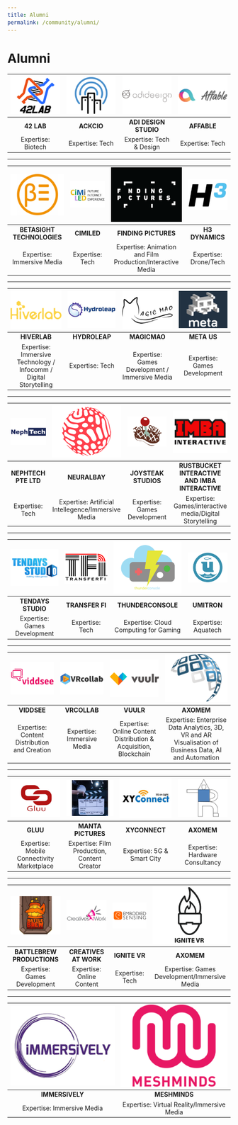 ```yaml
---
title: Alumni
permalink: /community/alumni/
---
```

# Alumni

|[![](/images/alumni/42lab_weblogo.png)](https://42lab.io/)|[![](/images/alumni/Ackio1weblogo.png)](https://www.ackcio.com/)| [![](/images/alumni/adidesignweb.png)](https://adidesigns.asia/) | [![](/images/alumni/affable-logo-with-text2web.png)](https://www.affable.ai/) |
|:-------------:|:-------------:|:-------------:|:-------------:|
|**42 LAB**| **ACKCIO** | **ADI DESIGN STUDIO** | **AFFABLE** |
| Expertise: Biotech | Expertise: Tech | Expertise: Tech & Design | Expertise: Tech |

***

|[![](/images/alumni/betasight_logoweb.png)]()|[![](/images/alumni/cimiledlogoweb.png)]()| [![](/images/alumni/findingpicslogoweb.png)](https://www.finding.pictures/) | [![](/images/alumni/H3dynamicslogo-web.png)](https://www.h3dynamics.com/) |
|:-------------:|:-------------:|:-------------:|:-------------:|
|**BETASIGHT TECHNOLOGIES**| **CIMILED** | **FINDING PICTURES** | **H3 DYNAMICS** |
| Expertise: Immersive Media | Expertise: Tech | Expertise: Animation and Film Production/Interactive Media | Expertise: Drone/Tech |

***

|[![](/images/alumni/hiverlab-logo-2018web.png)](https://www.hiverlab.com/)|[![](/images/alumni/hydroleaplogoweb.png)](https://www.hydroleap.com/)| [![](/images/alumni/magicmao_logoweb.png)](https://www.magicmao.com/) | [![](/images/alumni/baa34982f37b987d031c73a5776f9fd4weblogo.png)](https://www.meta.us/about-us) |
|:-------------:|:-------------:|:-------------:|:-------------:|
|**HIVERLAB**| **HYDROLEAP** | **MAGICMAO** | **META US** |
| Expertise: Immersive Technology / Infocomm / Digital Storytelling | Expertise: Tech | Expertise: Games Development / Immersive Media | Expertise: Games Development |

***

|[![](/images/alumni/mylogonephtech_weblogo.png)](http://www.nephtech.com.sg/)|[![](/images/alumni/NeuralBay_logoweb.png)](https://www.neuralbay.com/)| [![](/images/alumni/joysteak-logoweb.png)](https://joysteak.com/) | [![](/images/alumni/imbalogo-web.png)](http://www.imbainteractive.com/) |
|:-------------:|:-------------:|:-------------:|:-------------:|
|**NEPHTECH PTE LTD**| **NEURALBAY** | **JOYSTEAK STUDIOS** | **RUSTBUCKET INTERACTIVE AND IMBA INTERACTIVE** |
| Expertise: Tech | Expertise: Artificial Intellegence/Immersive Media | Expertise: Games Development | Expertise: Games/interactive media/Digital Storytelling |

***

|[![](/images/alumni/tendaysstudios_web.png)](http://www.10days-studio.com/)|[![](/images/alumni/TFILogo150119weblogo.png)](https://www.transferfi.com/)| [![](/images/alumni/pngthunderconsole_300x230px.png)](https://www.thunderconsole.com/index.html) | [![](/images/alumni/umitronweblogo.png)](https://umitron.com/en/mission.html) |
|:-------------:|:-------------:|:-------------:|:-------------:|
|**TENDAYS STUDIO**| **TRANSFER FI** | **THUNDERCONSOLE** | **UMITRON** |
| Expertise: Games Development | Expertise: Tech | Expertise: Cloud Computing for Gaming | Expertise: Aquatech |

***

|[![](/images/alumni/downloadviddsee_lgoo.png)](https://www.viddsee.com/?locale=en)|[![](/images/alumni/vrcollab-logoweb.png)](https://vrcollab.com/)| [![](/images/alumni/Vuulr_logoweb.png)](https://www.vuulr.com/) | [![](/images/companies/Axomem_300x230_colour.png)](https://axomem.io/) |
|:-------------:|:-------------:|:-------------:|:-------------:|
|**VIDDSEE**| **VRCOLLAB** | **VUULR** | **AXOMEM** | 
| Expertise: Content Distribution and Creation | Expertise: Immersive Media | Expertise: Online Content Distribution & Acquisition, Blockchain | Expertise: Enterprise Data Analytics, 3D, VR and AR Visualisation of Business Data, AI and Automation  |

***

|[![](/images/companies/Gluu_300x230px.jpg)](https://www.gluu.life/)|[![](/images/companies/mantaweblogo.png)](https://www.facebook.com/mantapictures/?modal=admin_todo_tour)| [![](/images/companies/XYConnect_300x230.jpg)](http://xy-connect.com/en/) | [![](/images/companies/avidologoweb.png)](https://www.linkedin.com/in/wee-boon-siong-0006b7157/?originalSubdomain=sg) |
|:-------------:|:-------------:|:-------------:|:-------------:|
|**GLUU**| **MANTA PICTURES** | **XYCONNECT** | **AXOMEM** | 
| Expertise: Mobile Connectivity Marketplace | Expertise: Film Production, Content Creator | Expertise: 5G & Smart City | Expertise: Hardware Consultancy |

***

|[![](/images/companies/BAttleBre_web.png)](https://battleskybrigade.com/)|[![](/images/companies/creativesAtWork_logoweb.png)](https://creativesatwork.asia/r)| [![](/images/companies/embodied-sensingweblogo.png)](http://www.embodiedsensing.com/) | [![](/images/companies/IgniteVR_logoweb.png)](http://ignite-vr.com/) |
|:-------------:|:-------------:|:-------------:|:-------------:|
|**BATTLEBREW PRODUCTIONS**| **CREATIVES AT WORK** | **IGNITE VR** | **AXOMEM** | 
| Expertise: Games Development | Expertise: Online Content | Expertise: Tech | Expertise: Games Development/Immersive Media |

***

|[![](/images/companies/Immersively_logoweb.png)](http://www.immersively.co/)|[![](/images/companies/Meshminds-logoweb.png)](https://www.meshminds.com/)
|:-------------:|:-------------:|
|**IMMERSIVELY**| **MESHMINDS** |
| Expertise: Immersive Media | Expertise: Virtual Reality/Immersive Media| 
